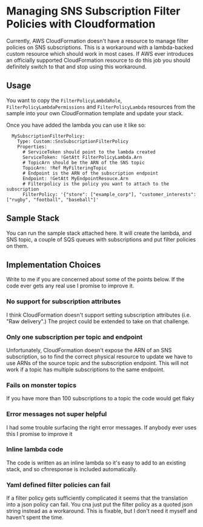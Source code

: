 # Managing SNS Subscription Filter Policies with Cloudformation

Currently, AWS CloudFormation doesn't have a resource to manage filter policies on SNS subscriptions. This is a workaround with a lambda-backed custom resource which should work in most cases. If AWS ever introduces an officially supported CloudFormation resource to do this job you should definitely switch to that and stop using this workaround.

## Usage
You want to copy the `FilterPolicyLambdaRole`, `FilterPolicyLambdaPermissions` and `FilterPolicyLambda` resources from the sample into your own CloudFormation template and update your stack.

Once you have added the lambda you can use it like so:
```
  MySubscriptionFilterPolicy:
    Type: Custom::SnsSubscriptionFilterPolicy
    Properties:
      # ServiceToken should point to the lambda created
      ServiceToken: !GetAtt FilterPolicyLambda.Arn
      # TopicArn should be the ARN of the SNS topic
      TopicArn: !Ref MyFilteringTopic
      # Endpoint is the ARN of the subscription endpoint
      Endpoint: !GetAtt MyEndpointResouce.Arn
      # Filterpolicy is the policy you want to attach to the subscription
      FilterPolicy: '{"store": ["example_corp"], "customer_interests": ["rugby", "football", "baseball"]'
```
## Sample Stack
You can run the sample stack attached here. It will create the lambda, and SNS topic, a couple of SQS queues with subscriptions and put filter policies on them.


## Implementation Choices
Write to me if you are concerned about some of the points below. If the code ever gets any real use I promíse to improve it.
### No support for subscription attributes 
I think CloudFormation doesn't support setting subscription attributes (i.e. "Raw delivery".) The project could be extended to take on that challenge.
### Only one subscription per topic and endpoint
Unfortunately, CloudFormation doesn't expose the ARN of an SNS subscription, so to find the correct physical resource to update we have to use ARNs of the source topic and the subscription endpoint. This will not work if a topic has multiple subscriptions to the same endpoint. 
### Fails on monster topics
If you have more than 100 subscriptions to a topic the code would get flaky
### Error messages not super helpful
I had some trouble surfacing the right error messages. If anybody ever uses this I promise to improve it
### Inline lambda code
The code is written as an inline lambda so it's easy to add to an existing stack, and so cfnresponse is included automatically. 
### Yaml defined filter policies can fail
If a filter policy gets sufficiently complicated it seems that the translation into a json policy can fail. You cna just put the filter policy as a quoted json string instead as a workaround. This is fixable, but I don't need it myself and haven't spent the time.
